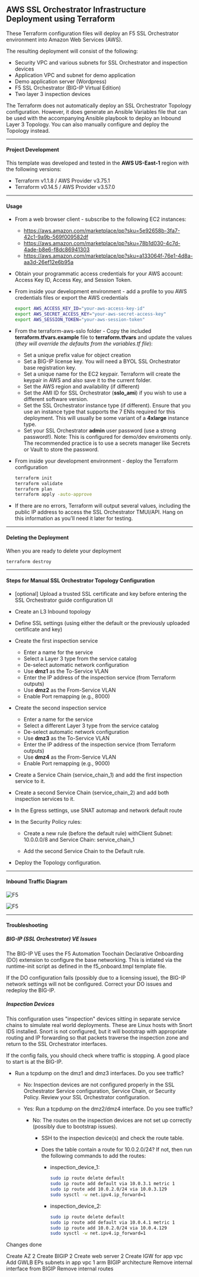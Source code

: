 ## AWS SSL Orchestrator Infrastructure Deployment using Terraform

These Terraform configuration files will deploy an F5 SSL Orchestrator environment into Amazon Web Services (AWS).

The resulting deployment will consist of the following:

- Security VPC and various subnets for SSL Orchestrator and inspection devices
- Application VPC and subnet for demo application
- Demo application server (Wordpress)
- F5 SSL Orchestrator (BIG-IP Virtual Edition)
- Two layer 3 inspection devices

The Terraform does not automatically deploy an SSL Orchestrator Topology configuration. However, it does generate an Ansible Variables file that can be used with the accompanying Ansible playbook to deploy an Inbound Layer 3 Topology. You can also manually configure and deploy the Topology instead.

-----

#### Project Development

This template was developed and tested in the **AWS US-East-1** region with the following versions:

- Terraform v1.1.8 / AWS Provider v3.75.1
- Terraform v0.14.5 / AWS Provider v3.57.0

-----

#### Usage

- From a web browser client - subscribe to the following EC2 instances:

  - https://aws.amazon.com/marketplace/pp?sku=5e92658b-3fa7-42c1-9a9b-569f009582df
  - https://aws.amazon.com/marketplace/pp?sku=78b1d030-4c7d-4ade-b8e6-f8dc86941303
  - https://aws.amazon.com/marketplace/pp?sku=a133064f-76e1-4d8a-aa3d-26ef12e6b95a

- Obtain your programmatic access credentials for your AWS account: Access Key ID, Access Key, and Session Token.

- From inside your development environment - add a profile to you AWS credentials files or export the AWS credentials
  ```bash
  export AWS_ACCESS_KEY_ID="your-aws-access-key-id"
  export AWS_SECRET_ACCESS_KEY="your-aws-secret-access-key"
  export AWS_SESSION_TOKEN="your-aws-session-token"
  ```

- From the terraform-aws-sslo folder - Copy the included **terraform.tfvars.example** file to **terraform.tfvars** and update the values (*they will override the defaults from the *variables.tf* file*):

  - Set a unique prefix value for object creation
  - Set a BIG-IP license key. You will need a BYOL SSL Orchestrator base registration key.
  - Set a unique name for the EC2 keypair. Terraform will create the keypair in AWS and also save it to the current folder.
  - Set the AWS region and availability (if different)
  - Set the AMI ID for SSL Orchestrator (**sslo_ami**) if you wish to use a different software version.
  - Set the SSL Orchestrator instance type (if different). Ensure that you use an instance type that supports the 7 ENIs required for this deployment. This will usually be some variant of a **4xlarge** instance type.
  - Set your SSL Orchestrator **admin** user password (use a strong password!). Note: This is configured for demo/dev enviroments only. The recommended practice is to use a secrets manager like Secrets or Vault to store the password.

- From inside your development environment - deploy the Terraform configuration
  ```bash
  terraform init
  terraform validate
  terraform plan
  terraform apply -auto-approve
  ```

- If there are no errors, Terraform  will output several values, including the public IP address to access the SSL Orchestrator TMUI/API. Hang on this information as you'll need it later for testing.

----

#### Deleting the Deployment

When you are ready to delete your deployment
  ```bash
  terraform destroy
  ```

----

#### Steps for Manual SSL Orchestrator Topology Configuration

- [optional] Upload a trusted SSL certificate and key before entering the SSL Orchestrator guide configuration UI

- Create an L3 Inbound topology

- Define SSL settings (using either the default or the previously uploaded certificate and key)

- Create the first inspection service
  - Enter a name for the service
  - Select a Layer 3 type from the service catalog
  - De-select automatic network configuration
  - Use **dmz1** as the To-Service VLAN
  - Enter the IP address of the inspection service (from Terraform outputs)
  - Use **dmz2** as the From-Service VLAN
  - Enable Port remapping (e.g., 8000)

- Create the second inspection service
  - Enter a name for the service
  - Select a different Layer 3 type from the service catalog
  - De-select automatic network configuration
  - Use **dmz3** as the To-Service VLAN
  - Enter the IP address of the inspection service (from Terraform outputs)
  - Use **dmz4** as the From-Service VLAN
  - Enable Port remapping (e.g., 9000)

- Create a Service Chain (service_chain_1) and add the first inspection service to it.

- Create a second Service Chain (service_chain_2) and add both inspection services to it.

- In the Egress settings, use SNAT automap and network default route

- In the Security Policy rules:

  - Create a new rule (before the default rule) withClient Subnet: 10.0.0.0/8 and Service Chain: service_chain_1

  - Add the second Service Chain to the Default rule.

- Deploy the Topology configuration.

----

#### Inbound Traffic Diagram

 ![F5](https://user-images.githubusercontent.com/16813250/166265042-6008008a-6e60-4034-b6aa-51924ce485da.png)

 ![F5](https://user-images.githubusercontent.com/16813250/166265200-9c753ea5-3a27-4c1c-ba03-0205be2e168a.png)

----

#### Troubleshooting

##### BIG-IP (SSL Orchestrator) VE Issues

The BIG-IP VE uses the F5 Automation Toochain Declarative Onboarding (DO) extension to configure the base networking. This is intiated via the runtime-init script as defined in the f5_onboard.tmpl template file.

If the DO configuration fails (possibly due to a licensing issue), the BIG-IP network settings will not be configured. Correct your DO issues and redeploy the BIG-IP.


##### Inspection Devices

This configuration uses "inspection" devices sitting in separate service chains to simulate real world deployments. These are Linux hosts with Snort IDS installed. Snort is not configured, but it will bootstrap with appropriate routing and IP forwarding so that packets traverse the inspection zone and return to the SSL Orchestrator interfaces.

If the config fails, you should check where traffic is stopping.  A good place to start is at the BIG-IP.

- Run a tcpdump on the dmz1 and dmz3 interfaces. Do you see traffic?
  - No: Inspection devices are not configured properly in the SSL Orchestrator Service configuration, Service Chain, or Security Policy. Review your SSL Orchestrator configuration.

  - Yes: Run a tcpdump on the dmz2/dmz4 interface. Do you see traffic?

    - No: The routes on the inspection devices are not set up correctly (possibly due to bootstrap issues).

      - SSH to the inspection device(s) and check the route table.

      - Does the table contain a route for 10.0.2.0/24? If not, then run the following commands to add the routes:

        - inspection_device_1: 

          ```bash
          sudo ip route delete default
          sudo ip route add default via 10.0.3.1 metric 1
          sudo ip route add 10.0.2.0/24 via 10.0.3.129
          sudo sysctl -w net.ipv4.ip_forward=1
          ```

        - inspection_device_2:

          ```bash
          sudo ip route delete default
          sudo ip route add default via 10.0.4.1 metric 1
          sudo ip route add 10.0.2.0/24 via 10.0.4.129
          sudo sysctl -w net.ipv4.ip_forward=1
          ```

Changes done

Create AZ 2
Create BIGIP 2
Create web server 2
Create IGW for app vpc
Add GWLB EPs subnets in app vpc
1 arm BIGIP architecture
Remove internal interface from BIGIP
Remove internal routes
